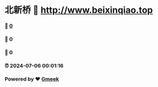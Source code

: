 # 北新桥 :link: http://www.beixinqiao.top 
### :page_facing_up: [0](http://www.beixinqiao.top/tag.html) 
### :speech_balloon: 0 
### :hibiscus: 0 
### :alarm_clock: 2024-07-06 00:01:16 
### Powered by :heart: [Gmeek](https://github.com/Meekdai/Gmeek)
